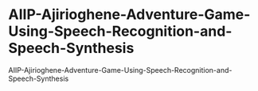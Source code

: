 # AIIP-Ajirioghene-Adventure-Game-Using-Speech-Recognition-and-Speech-Synthesis
AIIP-Ajirioghene-Adventure-Game-Using-Speech-Recognition-and-Speech-Synthesis
